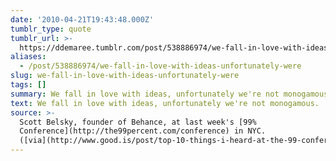 ```yaml
---
date: '2010-04-21T19:43:48.000Z'
tumblr_type: quote
tumblr_url: >-
  https://ddemaree.tumblr.com/post/538886974/we-fall-in-love-with-ideas-unfortunately-were
aliases:
  - /post/538886974/we-fall-in-love-with-ideas-unfortunately-were
slug: we-fall-in-love-with-ideas-unfortunately-were
tags: []
summary: We fall in love with ideas, unfortunately we're not monogamous.
text: We fall in love with ideas, unfortunately we're not monogamous.
source: >-
  Scott Belsky, founder of Behance, at last week's [99%
  Conference](http://the99percent.com/conference) in NYC.
  ([via](http://www.good.is/post/top-10-things-i-heard-at-the-99-conference1/))
---
```


